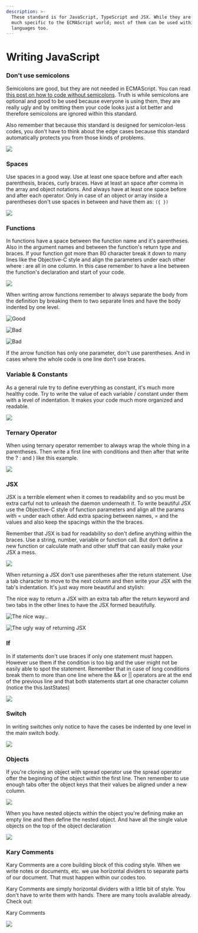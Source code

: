 ```yaml
---
description: >-
  These standard is for JavaScript, TypeScript and JSX. While they are pretty
  much specific to the ECMAScript world; most of them can be used within other
  languages too.
---
```


# Writing JavaScript

### Don't use semicolons

Semicolons are good, but they are not needed in ECMAScript. You can read [this post on how to code without semicolons](https://mislav.net/2010/05/semicolons/). Truth is while semicolons are optional and good to be used because everyone is using them, they are really ugly and by omitting them your code looks just a lot better and therefore semicolons are ignored within this standard.

Also remember that because this standard is designed for semicolon-less codes, you don't have to think about the edge cases because this standard automatically protects you from those kinds of problems.

![](.gitbook/assets/screen_shot_1396-12-11_at_3.57.38_am.png)

### Spaces

Use spaces in a good way. Use at least one space before and after each parenthesis, braces, curly braces. Have at least an space after comma in the array and object notations. And always have at least one space before and after each operator. Only in case of an object or array inside a parentheses don't use spaces in between and have them as: `({ })`

![](.gitbook/assets/screen_shot_1396-12-11_at_2.48.42_am.png)

### Functions

In functions have a space between the function name and it's parentheses. Also in the argument names and between the function's return type and braces. If your function got more than 80 character break it down to many lines like the Objective-C style and align the parameters under each other where : are all in one column. In this case remember to have a line between the function's declaration and start of your code.

![](.gitbook/assets/screen_shot_1396-12-11_at_2.57.43_am.png)

When writing arrow functions remember to always separate the body from the definition by breaking them to two separate lines and have the body indented by one level.

![Good](.gitbook/assets/screen_shot_1396-12-11_at_3.02.58_am.png)

![Bad](.gitbook/assets/screen_shot_1396-12-11_at_3.04.44_am.png)

![Bad](.gitbook/assets/screen_shot_1396-12-11_at_3.04.50_am.png)

If the arrow function has only one parameter, don't use parentheses. And in cases where the whole code is one line don't use braces.

### Variable & Constants

As a general rule try to define everything as constant, it's much more healthy code. Try to write the value of each variable / constant under them with a level of indentation. It makes your code much more organized and readable.

![](.gitbook/assets/screen_shot_1396-12-11_at_3.11.12_am.png)

### Ternary Operator

When using ternary operator remember to always wrap the whole thing in a parentheses. Then write a first line with conditions and then after that write the ? : and \) like this example.

![](.gitbook/assets/screen_shot_1396-12-11_at_3.10.37_am.png)

### JSX

JSX is a terrible element when it comes to readability and so you must be extra carful not to unleash the daemon underneath it. To write beautiful JSX use the Objective-C style of function parameters and align all the params with = under each other. Add extra spacing between names, = and the values and also keep the spacings within the the braces.

Remember that JSX is bad for readability so don't define anything within the braces. Use a string, number, variable or function call. But don't define a new function or calculate math and other stuff that can easily make your JSX a mess.

![](.gitbook/assets/screen_shot_1396-12-11_at_3.21.11_am.png)

When returning a JSX don't use parentheses after the return statement. Use a tab character to move to the next column and then write your JSX with the tab's indentation. It's just way more beautiful and stylish:

The nice way to return a JSX with an extra tab after the return keyword and two tabs in the other lines to have the JSX formed beautifully.

![The nice way...](.gitbook/assets/screen_shot_1396-12-11_at_3.26.35_am.png)

![The ugly way of returning JSX](.gitbook/assets/screen_shot_1396-12-11_at_3.27.10_am.png)

### If

In if statements don't use braces if only one statement must happen. However use them if the condition is too big and the user might not be easily able to spot the statement. Remember that in case of long conditions break them to more than one line where the && or \|\| operators are at the end of the previous line and that both statements start at one character column \(notice the this.lastStates\)

![](.gitbook/assets/screen_shot_1396-12-11_at_3.31.10_am.png)

### Switch

In writing switches only notice to have the cases be indented by one level in the main switch body.

![](.gitbook/assets/screen_shot_1396-12-11_at_3.35.14_am.png)

### Objects

If you're cloning an object with spread operator use the spread operator ofter the beginning of the object within the first line. Then remember to use enough tabs ofter the object keys that their values be aligned under a new column.

![](.gitbook/assets/screen_shot_1396-12-11_at_3.39.49_am.png)

When you have nested objects within the object you're defining make an empty line and then define the nested object. And have all the single value objects on the top of the object declaration

![](.gitbook/assets/screen_shot_1396-12-11_at_3.43.11_am.png)

### Kary Comments

Kary Comments are a core building block of this coding style. When we write notes or documents, etc. we use horizontal dividers to separate parts of our document. That must happen within our codes too.

Kary Comments are simply horizontal dividers with a little bit of style. You don't have to write them with hands. There are many tools available already. Check out:

Kary Comments

![](.gitbook/assets/screen_shot_1396-12-11_at_12.38.00_pm.png)


